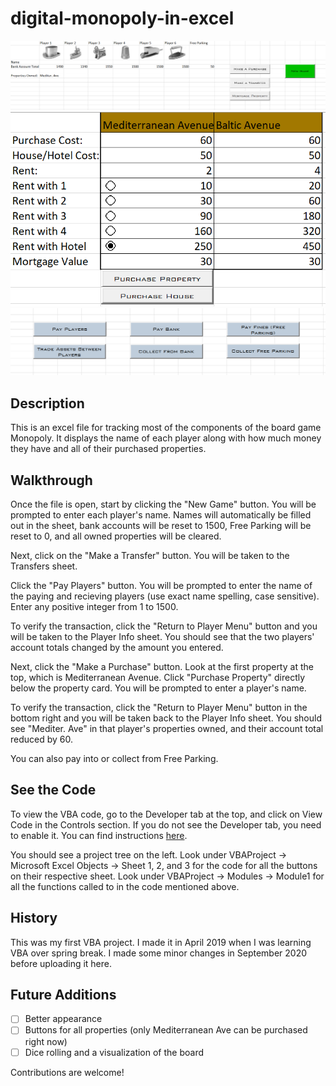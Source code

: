# digital-monopoly-in-excel
![](images\playerinfo.PNG)
![](images\propertycard.PNG)
![](images\payments.PNG)

## Description
This is an excel file for tracking most of the components of the board game Monopoly. It displays the name of each player along with how much money they have and all of their purchased properties. 

## Walkthrough
Once the file is open, start by clicking the "New Game" button. You will be prompted to enter each player's name. Names will automatically be filled out in the sheet, bank accounts will be reset to 1500, Free Parking will be reset to 0, and all owned properties will be cleared.

Next, click on the "Make a Transfer" button. You will be taken to the Transfers sheet. 

Click the "Pay Players" button. You will be prompted to enter the name of the paying and recieving players (use exact name spelling, case sensitive). Enter any positive integer from 1 to 1500. 

To verify the transaction, click the "Return to Player Menu" button and you will be taken to the Player Info sheet. You should see that the two players' account totals changed by the amount you entered.

Next, click the "Make a Purchase" button. Look at the first property at the top, which is Mediterranean Avenue. Click "Purchase Property" directly below the property card. You will be prompted to enter a player's name.

To verify the transaction, click the "Return to Player Menu" button in the bottom right and you will be taken back to the Player Info sheet. You should see "Mediter. Ave" in that player's properties owned, and their account total reduced by 60.

You can also pay into or collect from Free Parking.

## See the Code
To view the VBA code, go to the Developer tab at the top, and click on View Code in the Controls section.
If you do not see the Developer tab, you need to enable it. You can find instructions [here](https://www.excel-easy.com/examples/developer-tab.html).

You should see a project tree on the left. Look under VBAProject -> Microsoft Excel Objects -> Sheet 1, 2, and 3 for the code for all the buttons on their respective sheet.
Look under VBAProject -> Modules -> Module1 for all the functions called to in the code mentioned above.

## History
This was my first VBA project. I made it in April 2019 when I was learning VBA over spring break. I made some minor changes in September 2020 before uploading it here.

## Future Additions
- [ ] Better appearance
- [ ] Buttons for all properties (only Mediterranean Ave can be purchased right now)
- [ ] Dice rolling and a visualization of the board

Contributions are welcome!
